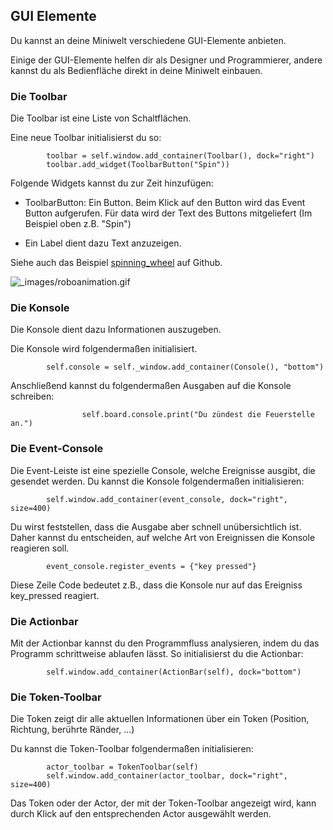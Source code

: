 GUI Elemente
------------

Du kannst an deine Miniwelt verschiedene GUI-Elemente anbieten. 

Einige der GUI-Elemente helfen dir als Designer und Programmierer, andere kannst du als Bedienfläche direkt in deine Miniwelt einbauen.


### Die Toolbar

Die Toolbar ist eine Liste von Schaltflächen.

Eine neue Toolbar initialisierst du so:

```
        toolbar = self.window.add_container(Toolbar(), dock="right")
        toolbar.add_widget(ToolbarButton("Spin"))
```

Folgende Widgets kannst du zur Zeit hinzufügen:

  * ToolbarButton: Ein Button. Beim Klick auf den Button wird das Event Button aufgerufen. 
  Für data wird der Text des Buttons mitgeliefert (Im Beispiel oben z.B. "Spin")
  
  * Ein Label dient dazu Text anzuzeigen.

Siehe auch das Beispiel [spinning_wheel](https://github.com/asbl/miniworldmaker/blob/master/examples/gui/spinning_wheel.py) auf Github.
  
![_images/roboanimation.gif](_images/spinning_wheel.gif)

### Die Konsole

Die Konsole dient dazu Informationen auszugeben.

Die Konsole wird folgendermaßen initialisiert.

```
        self.console = self._window.add_container(Console(), "bottom")
```

Anschließend kannst du folgendermaßen Ausgaben auf die Konsole schreiben:
```
                self.board.console.print("Du zündest die Feuerstelle an.")
```

### Die Event-Console

Die Event-Leiste ist eine spezielle Console, welche Ereignisse ausgibt, die gesendet werden.
Du kannst die Konsole folgendermaßen initialisieren:

```
        self.window.add_container(event_console, dock="right", size=400)
```

Du wirst feststellen, dass die Ausgabe aber schnell unübersichtlich ist. Daher kannst du entscheiden, auf welche Art von Ereignissen die Konsole reagieren soll.
```
        event_console.register_events = {"key pressed"}
```

Diese Zeile Code bedeutet z.B., dass die Konsole nur auf das Ereigniss key_pressed reagiert. 

### Die Actionbar

Mit der Actionbar kannst du den Programmfluss analysieren, indem du das Programm schrittweise ablaufen lässt.
So initialisierst du die Actionbar:

```
        self.window.add_container(ActionBar(self), dock="bottom")
```

### Die Token-Toolbar

Die Token zeigt dir alle aktuellen Informationen über ein Token (Position, Richtung, berührte Ränder, ...)

Du kannst die Token-Toolbar folgendermaßen initialisieren:

```
        actor_toolbar = TokenToolbar(self)
        self.window.add_container(actor_toolbar, dock="right", size=400)
```

Das Token oder der Actor, der mit der Token-Toolbar angezeigt wird, kann durch Klick auf den entsprechenden Actor ausgewählt werden.